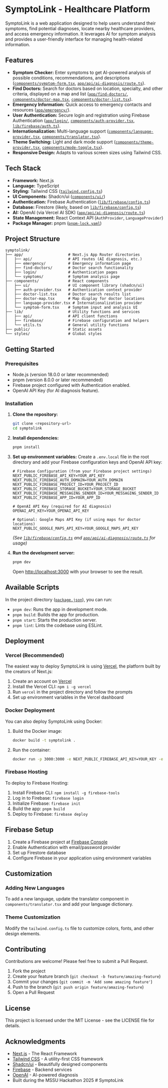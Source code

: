 # SymptoLink - Healthcare Platform

SymptoLink is a web application designed to help users understand their symptoms, find potential diagnoses, locate nearby healthcare providers, and access emergency information. It leverages AI for symptom analysis and provides a user-friendly interface for managing health-related information.

## Features

*   **Symptom Checker:** Enter symptoms to get AI-powered analysis of possible conditions, recommendations, and descriptions ([`components/symptom-form.tsx`](components/symptom-form.tsx), [`app/api/ai-diagnosis/route.ts`](app/api/ai-diagnosis/route.ts)).
*   **Find Doctors:** Search for doctors based on location, specialty, and other criteria, displayed on a map and list ([`app/find-doctors/`](app/find-doctors/), [`components/doctor-map.tsx`](components/doctor-map.tsx), [`components/doctor-list.tsx`](components/doctor-list.tsx)).
*   **Emergency Information:** Quick access to emergency contacts and resources ([`app/emergency/`](app/emergency/)).
*   **User Authentication:** Secure login and registration using Firebase Authentication ([`app/login/`](app/login/), [`components/auth-provider.tsx`](components/auth-provider.tsx), [`lib/firebase/auth.ts`](lib/firebase/auth.ts)).
*   **Internationalization:** Multi-language support ([`components/language-provider.tsx`](components/language-provider.tsx), [`components/translator.tsx`](components/translator.tsx)).
*   **Theme Switching:** Light and dark mode support ([`components/theme-provider.tsx`](components/theme-provider.tsx), [`components/mode-toggle.tsx`](components/mode-toggle.tsx)).
*   **Responsive Design:** Adapts to various screen sizes using Tailwind CSS.

## Tech Stack

*   **Framework:** Next.js
*   **Language:** TypeScript
*   **Styling:** Tailwind CSS ([`tailwind.config.ts`](tailwind.config.ts))
*   **UI Components:** Shadcn/ui ([`components/ui/`](components/ui/))
*   **Authentication:** Firebase Authentication ([`lib/firebase/config.ts`](lib/firebase/config.ts))
*   **Database:** Firestore (likely, based on [`lib/firebase/config.ts`](lib/firebase/config.ts))
*   **AI:** OpenAI (via Vercel AI SDK) ([`app/api/ai-diagnosis/route.ts`](app/api/ai-diagnosis/route.ts))
*   **State Management:** React Context API (`AuthProvider`, `LanguageProvider`)
*   **Package Manager:** pnpm ([`pnpm-lock.yaml`](pnpm-lock.yaml))

## Project Structure

```
symptolink/
├── app/                    # Next.js App Router directories
│   ├── api/                # API routes (AI diagnosis, etc.)
│   ├── emergency/          # Emergency information page
│   ├── find-doctors/       # Doctor search functionality
│   ├── login/              # Authentication pages
│   └── symptoms/           # Symptom analysis page
├── components/             # React components
│   ├── ui/                 # UI component library (shadcn/ui)
│   ├── auth-provider.tsx   # Authentication context provider
│   ├── doctor-list.tsx     # Doctor search results list
│   ├── doctor-map.tsx      # Map display for doctor locations
│   ├── language-provider.tsx # Internationalization provider
│   └── symptom-form.tsx    # Symptom input and analysis UI
├── lib/                    # Utility functions and services
│   ├── api/                # API client functions
│   ├── firebase/           # Firebase configuration and helpers
│   └── utils.ts            # General utility functions
├── public/                 # Static assets
└── styles/                 # Global styles
```

## Getting Started

### Prerequisites

*   Node.js (version 18.0.0 or later recommended)
*   pnpm (version 8.0.0 or later recommended)
*   Firebase project configured with Authentication enabled.
*   OpenAI API Key (for AI diagnosis feature).

### Installation

1.  **Clone the repository:**
    ```bash
    git clone <repository-url>
    cd symptolink
    ```
2.  **Install dependencies:**
    ```bash
    pnpm install
    ```
3.  **Set up environment variables:**
    Create a `.env.local` file in the root directory and add your Firebase configuration keys and OpenAI API key:
    ```env
    # Firebase Configuration (from your Firebase project settings)
    NEXT_PUBLIC_FIREBASE_API_KEY=YOUR_API_KEY
    NEXT_PUBLIC_FIREBASE_AUTH_DOMAIN=YOUR_AUTH_DOMAIN
    NEXT_PUBLIC_FIREBASE_PROJECT_ID=YOUR_PROJECT_ID
    NEXT_PUBLIC_FIREBASE_STORAGE_BUCKET=YOUR_STORAGE_BUCKET
    NEXT_PUBLIC_FIREBASE_MESSAGING_SENDER_ID=YOUR_MESSAGING_SENDER_ID
    NEXT_PUBLIC_FIREBASE_APP_ID=YOUR_APP_ID

    # OpenAI API Key (required for AI diagnosis)
    OPENAI_API_KEY=YOUR_OPENAI_API_KEY

    # Optional: Google Maps API Key (if using maps for doctor locations)
    NEXT_PUBLIC_GOOGLE_MAPS_API_KEY=YOUR_GOOGLE_MAPS_API_KEY
    ```
    *(See [`lib/firebase/config.ts`](lib/firebase/config.ts) and [`app/api/ai-diagnosis/route.ts`](app/api/ai-diagnosis/route.ts) for usage)*

4.  **Run the development server:**
    ```bash
    pnpm dev
    ```
    Open [http://localhost:3000](http://localhost:3000) with your browser to see the result.

## Available Scripts

In the project directory ([`package.json`](package.json)), you can run:

*   `pnpm dev`: Runs the app in development mode.
*   `pnpm build`: Builds the app for production.
*   `pnpm start`: Starts the production server.
*   `pnpm lint`: Lints the codebase using ESLint.

## Deployment

### Vercel (Recommended)

The easiest way to deploy SymptoLink is using [Vercel](https://vercel.com/), the platform built by the creators of Next.js:

1. Create an account on [Vercel](https://vercel.com/)
2. Install the Vercel CLI: `npm i -g vercel`
3. Run `vercel` in the project directory and follow the prompts
4. Set up environment variables in the Vercel dashboard

### Docker Deployment

You can also deploy SymptoLink using Docker:

1. Build the Docker image:
   ```bash
   docker build -t symptolink .
   ```

2. Run the container:
   ```bash
   docker run -p 3000:3000 -e NEXT_PUBLIC_FIREBASE_API_KEY=YOUR_KEY -e OPENAI_API_KEY=YOUR_KEY symptolink
   ```

### Firebase Hosting

To deploy to Firebase Hosting:

1. Install Firebase CLI: `npm install -g firebase-tools`
2. Log in to Firebase: `firebase login`
3. Initialize Firebase: `firebase init`
4. Build the app: `pnpm build`
5. Deploy to Firebase: `firebase deploy`

## Firebase Setup

1. Create a Firebase project at [Firebase Console](https://console.firebase.google.com/)
2. Enable Authentication with email/password provider
3. Set up Firestore database
4. Configure Firebase in your application using environment variables

## Customization

### Adding New Languages

To add a new language, update the translator component in `components/translator.tsx` and add your language dictionary.

### Theme Customization

Modify the `tailwind.config.ts` file to customize colors, fonts, and other design elements.

## Contributing

Contributions are welcome! Please feel free to submit a Pull Request.

1. Fork the project
2. Create your feature branch (`git checkout -b feature/amazing-feature`)
3. Commit your changes (`git commit -m 'Add some amazing feature'`)
4. Push to the branch (`git push origin feature/amazing-feature`)
5. Open a Pull Request

## License

This project is licensed under the MIT License - see the LICENSE file for details.

## Acknowledgments

* [Next.js](https://nextjs.org/) - The React Framework
* [Tailwind CSS](https://tailwindcss.com/) - A utility-first CSS framework
* [Shadcn/ui](https://ui.shadcn.com/) - Beautifully designed components
* [Firebase](https://firebase.google.com/) - Backend services
* [OpenAI](https://openai.com/) - AI-powered diagnosis
* Built during the MSSU Hackathon 2025
#   S y m p t o L i n k  
 